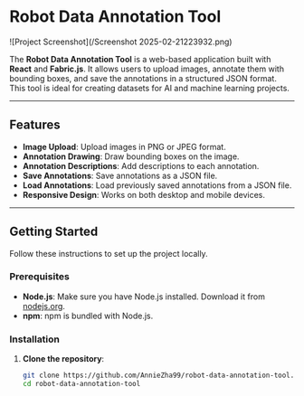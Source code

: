 # Robot Data Annotation Tool

![Project Screenshot](/Screenshot 2025-02-21223932.png)

The **Robot Data Annotation Tool** is a web-based application built with **React** and **Fabric.js**. It allows users to upload images, annotate them with bounding boxes, and save the annotations in a structured JSON format. This tool is ideal for creating datasets for AI and machine learning projects.

---

## Features

- **Image Upload**: Upload images in PNG or JPEG format.
- **Annotation Drawing**: Draw bounding boxes on the image.
- **Annotation Descriptions**: Add descriptions to each annotation.
- **Save Annotations**: Save annotations as a JSON file.
- **Load Annotations**: Load previously saved annotations from a JSON file.
- **Responsive Design**: Works on both desktop and mobile devices.

---

## Getting Started

Follow these instructions to set up the project locally.

### Prerequisites

- **Node.js**: Make sure you have Node.js installed. Download it from [nodejs.org](https://nodejs.org/).
- **npm**: npm is bundled with Node.js.

### Installation

1. **Clone the repository**:
   ```bash
   git clone https://github.com/AnnieZha99/robot-data-annotation-tool.git
   cd robot-data-annotation-tool